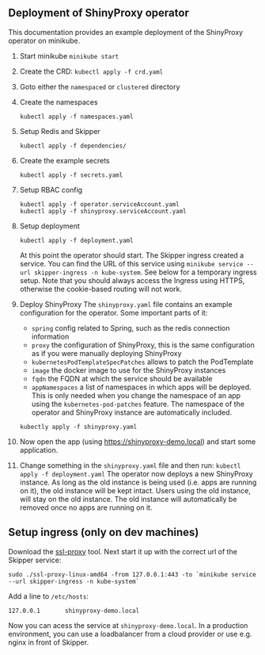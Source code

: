 ## Deployment of ShinyProxy operator

This documentation provides an example deployment of the ShinyProxy operator on minikube.

 1. Start minikube `minikube start`
 2. Create the CRD: `kubectl apply -f crd.yaml`
 3. Goto either the `namespaced` or `clustered` directory
 4. Create the namespaces
    ```
    kubectl apply -f namespaces.yaml
    ```
 5. Setup Redis and Skipper
    ```
    kubectl apply -f dependencies/
    ```
 6. Create the example secrets

    ```
    kubectl apply -f secrets.yaml
    ```
 7. Setup RBAC config
    ```
    kubectl apply -f operator.serviceAccount.yaml
    kubectl apply -f shinyproxy.serviceAccount.yaml
    ```
 8. Setup deployment
    ```
    kubectl apply -f deployment.yaml
    ```
    At this point the operator should start.
    The Skipper ingress created a service. You can find the URL of this service using `minikube service --url skipper-ingress -n kube-system`.
    See below for a temporary ingress setup.
    Note that you should always access the Ingress using HTTPS, otherwise the cookie-based routing will not work.
 9. Deploy ShinyProxy
    The `shinyproxy.yaml` file contains an example configuration for the operator.
    Some important parts of it:

     - `spring` config related to Spring, such as the redis connection information
     - `proxy` the configuration of ShinyProxy, this is the same configuration as if you were manually deploying ShinyProxy
     - `kubernetesPodTemplateSpecPatches` allows to patch the PodTemplate
     - `image` the docker image to use for the ShinyProxy instances
     - `fqdn` the FQDN at which the service should be available
     - `appNamespaces` a list of namespaces in which apps will be deployed. This is only needed when you change the namespace of an app using the `kubernetes-pod-patches` feature. The namespace of the operator and ShinyProxy instance are automatically included.
    ```
    kubectly apply -f shinyproxy.yaml
    ```
 10. Now open the app (using https://shinyproxy-demo.local) and start some application.
 11. Change something in the `shinyproxy.yaml` file and then run:
    ```
    kubectl apply -f deployment.yaml
    ```
    The operator now deploys a new ShinyProxy instance. As long as the old instance is being used (i.e. apps are running on it), the old instance will be kept intact.
    Users using the old instance, will stay on the old instance.
    The old instance will automatically be removed once no apps are running on it.

## Setup ingress (only on dev machines)

Download the [ssl-proxy](https://github.com/suyashkumar/ssl-proxy) tool.
Next start it up with the correct url of the Skipper service:

```
sudo ./ssl-proxy-linux-amd64 -from 127.0.0.1:443 -to `minikube service --url skipper-ingress -n kube-system`
```

Add a line to `/etc/hosts`:

```
127.0.0.1       shinyproxy-demo.local
```

Now you can acess the service at `shinyproxy-demo.local`.
In a production environment, you can use a loadbalancer from a cloud provider or use e.g. nginx in front of Skipper.

